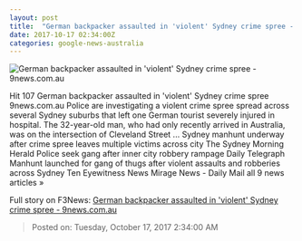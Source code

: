 ```yaml
---
layout: post
title:  "German backpacker assaulted in 'violent' Sydney crime spree - 9news.com.au"
date: 2017-10-17 02:34:00Z
categories: google-news-australia
---
```


![German backpacker assaulted in 'violent' Sydney crime spree - 9news.com.au](https://cf-images.ap-southeast-2.prod.boltdns.net/v1/static/664969388001/453a18af-060a-40f1-86ce-3d5b24ae669d/bb40cf19-803c-4b7c-b16e-bace439cba0a/640x360/match/image.jpg)

Hit 107 German backpacker assaulted in 'violent' Sydney crime spree 9news.com.au Police are investigating a violent crime spree spread across several Sydney suburbs that left one German tourist severely injured in hospital. The 32-year-old man, who had only recently arrived in Australia, was on the intersection of Cleveland Street ... Sydney manhunt underway after crime spree leaves multiple victims across city The Sydney Morning Herald Police seek gang after inner city robbery rampage Daily Telegraph Manhunt launched for gang of thugs after violent assaults and robberies across Sydney Ten Eyewitness News Mirage News - Daily Mail all 9 news articles »


Full story on F3News: [German backpacker assaulted in 'violent' Sydney crime spree - 9news.com.au](http://www.f3nws.com/n/ND3uVF)

> Posted on: Tuesday, October 17, 2017 2:34:00 AM
